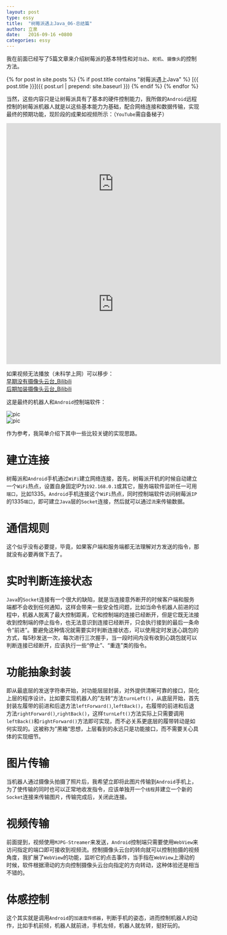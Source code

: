 ```yaml
---
layout: post
type: essy
title:  "树莓派遇上Java_06-总结篇"
author: 立泉
date:   2016-09-16 +0800
categories: essy
---
```


我在前面已经写了5篇文章来介绍树莓派的基本特性和对`马达`、`舵机`、`摄像头`的控制方法。

{% for post in site.posts %}
{% if post.title contains "树莓派遇上Java" %}
[{{ post.title }}]({{ post.url | prepend: site.baseurl }})
{% endif %}
{% endfor %}

当然，这些内容只是让树莓派具有了基本的硬件控制能力，我所做的`Android`远程控制的树莓派机器人就是以这些基本能力为基础，配合网络连接和数据传输，实现最终的预期功能，现阶段的成果如视频所示：（`YouTube`需自备梯子）

<div class="video-container">
    <iframe width="560" height="315" src="https://www.youtube.com/embed/BAO-kUrUXHE" frameborder="0" allow="autoplay; encrypted-media"
                    allowfullscreen></iframe>
</div>

<div class="video-container">
    <iframe width="560" height="315" src="https://www.youtube.com/embed/12PzVuJvgvw" frameborder="0" allow="autoplay; encrypted-media"
                    allowfullscreen></iframe>
</div>

如果视频无法播放（未科学上网）可以移步：  
[早期没有摄像头云台_Bilibili](https://www.bilibili.com/video/av7220639/?p=1)   
[后期加装摄像头云台_Bilibili](https://www.bilibili.com/video/av7220639/?p=2)

这是最终的机器人和`Android`控制端软件：

<div class="row">
    <div class="col s8">
        <img class="materialboxed responsive-img" src="https://apqx.oss-cn-hangzhou.aliyuncs.com/blog/pic/pi_robot_02.jpg" alt="pic">
    </div>
    <div class="col s4">
        <img class="materialboxed responsive-img" src="https://apqx.oss-cn-hangzhou.aliyuncs.com/blog/pic/pi_controller.png" alt="pic">
    </div>
</div>

作为参考，我简单介绍下其中一些比较关键的实现思路。

# 建立连接

树莓派和`Android`手机通过`WiFi`建立网络连接，首先，树莓派开机的时候自动建立一个`WiFi`热点，设置自身固定IP为`192.168.0.1`或其它，服务端软件监听任一可用`端口`，比如1335。`Android`手机连接这个`WiFi`热点，同时控制端软件访问树莓派`IP`的1335`端口`，即可建立`Java`层的`Socket`连接，然后就可以通过`流`来传输数据。

# 通信规则

这个似乎没有必要提，毕竟，如果客户端和服务端都无法理解对方发送的指令，那就没有必要再做下去了。

# 实时判断连接状态

`Java`的`Socket`连接有一个很大的缺陷，就是当连接意外断开的时候客户端和服务端都不会收到任何通知，这样会带来一些安全性问题，比如当命令机器人前进的过程中，机器人脱离了最大控制距离，它和控制端的连接已经断开，但是它既无法接收到控制端的停止指令，也无法意识到连接已经断开，只会执行接到的最后一条命令“前进”。要避免这种情况就需要实时判断连接状态，可以使用定时发送心跳包的方式，每5秒发送一次，每次进行三次握手，当一段时间内没有收到心跳包就可以判断连接已经断开，应该执行一些“停止”、“重连”类的指令。

# 功能抽象封装

即从最底层的发送字符串开始，对功能层层封装，对外提供清晰可靠的接口，简化上层的程序设计。比如要实现机器人的”左转“方法`turnLeft()`，从底层开始，首先封装左履带的前进和后退方法`leftForward()`,`leftBack()`，右履带的前进和后退方法`rightForward()`,`rightBack()`，这样`turnLeft()`方法实际上只需要调用`leftBack()`和`rightForward()`方法即可实现，而不必关系更底层的履带转动是如何实现的。这被称为”黑箱“思想，上层看到的永远只是功能接口，而不需要关心具体的实现细节。

# 图片传输

当机器人通过摄像头拍摄了照片后，我希望立即将此图片传输到`Android`手机上，为了使传输的同时也可以正常地收发指令，应该单独开一个`线程`并建立一个新的`Socket`连接来传输图片，传输完成后，关闭此连接。

# 视频传输

前面提到，视频使用`MJPG-Streamer`来发送，`Android`控制端只需要使用`WebView`来访问指定的端口即可接收到视频流。控制摄像头云台的转向就可以控制拍摄的视频角度，我扩展了`WebView`的功能，监听它的点击事件，当手指在`WebView`上滑动的时候，软件根据滑动的方向控制摄像头云台向指定的方向转动，这种体验还是相当不错的。

# 体感控制

这个其实就是调用`Android`的`加速度传感器`，判断手机的姿态，进而控制机器人的动作，比如手机前倾，机器人就前进，手机左倾，机器人就左转，挺好玩的。